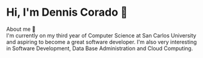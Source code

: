 # Hi, I'm Dennis Corado :wave:
About me :star2: <br/>
I'm currently on my third year of Computer Science at San Carlos University and aspiring to become a great software developer. I'm also very interesting in Software Development, Data Base Administration and Cloud Computing.
